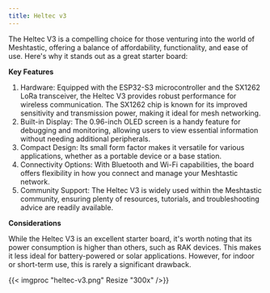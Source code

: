 ```yaml
---
title: Heltec v3
---
```


The Heltec V3 is a compelling choice for those venturing into the world of Meshtastic, offering a balance of affordability, functionality, and ease of use. Here's why it stands out as a great starter board:

**Key Features**

1. Hardware: Equipped with the ESP32-S3 microcontroller and the SX1262 LoRa transceiver, the Heltec V3 provides robust performance for wireless communication. The SX1262 chip is known for its improved sensitivity and transmission power, making it ideal for mesh networking.
2. Built-in Display: The 0.96-inch OLED screen is a handy feature for debugging and monitoring, allowing users to view essential information without needing additional peripherals.
3. Compact Design: Its small form factor makes it versatile for various applications, whether as a portable device or a base station.
4. Connectivity Options: With Bluetooth and Wi-Fi capabilities, the board offers flexibility in how you connect and manage your Meshtastic network.
5. Community Support: The Heltec V3 is widely used within the Meshtastic community, ensuring plenty of resources, tutorials, and troubleshooting advice are readily available.

**Considerations**

While the Heltec V3 is an excellent starter board, it's worth noting that its power consumption is higher than others, such as RAK devices. This makes it less ideal for battery-powered or solar applications. However, for indoor or short-term use, this is rarely a significant drawback.

{{< imgproc "heltec-v3.png" Resize "300x" />}}
